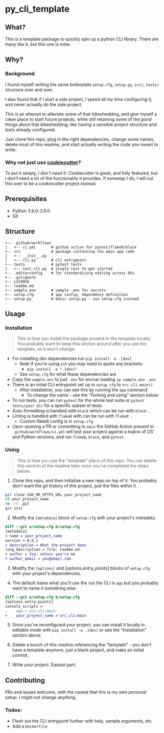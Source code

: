 # py_cli_template

## What?

This is a template package to quickly spin up a python CLI library. There are many like it, but this one is mine.

## Why?

### Background

I found myself writing the same boilerplate `setup.cfg`, `setup.py`, `src/`, `tests/` structure over and over.

I also found that if I start a side project, I spend all my time configuring it, and never actually _do_ the side project.

This is an attempt to alleviate some of that bikeshedding, and give myself a clean place to start future projects, while still retaining some of the _good_ things about that bikeshedding, like having a sensible project structure and tests already configured.

Just clone this repo, plug in the right dependencies, change some names, delete most of this readme, and start actually writing the code you meant to write.

### Why not just use [cookiecutter](https://github.com/cookiecutter/cookiecutter)?

To put it simply, _I don't need it_. Cookiecutter is great, and fully featured, but I don't need a lot of the functionality it provides.
If someday I do, I will cut this over to be a cookiecutter project instead.

## Prerequisites

* Python 3.6.0-3.9.0
* Git

## Structure

```
+-- .github/workflows
|   +-- ci.yml       # github action for pytest/flake8/black
+-- src              # package containing the main app code
|   +-- __init__.py
|   +-- cli.py       # cli entrypoint
+-- tests            # pytest tests
|   +-- test_cli.py  # single test to get started
+-- .editorconfig    # for standardizing editing across OSs
+-- .gitignore
+-- LICENSE
+-- readme.md
+-- sample.env       # sample .env for secrets
+-- setup.cfg        # app config, dependency definition
+-- setup.py         # basic setup.py - use setup.cfg instead
```

## Usage

### Installation

> This is how you install the package present in the template locally. You probably want to keep this section around after you use the template, as it won't change.

* For installing dev dependencies run `pip install -e .[dev]`
  * Note if you're using `zsh` you may need to quote any brackets:
    * `pip install -e ".[dev]"`
  * See `setup.cfg` for what these dependencies are
* Copy the `sample.env` to just `.env` for envvar loading
  `cp sample.env .env`
* There is an initial CLI entrypoint set up in `setup.cfg` to `src.cli.main()`
  * After installation, you can see this by running the `app` command
    * To change the name - see the "Forking and using" section below
* To run tests, you can run `pytest` for the whole test suite or `pytest tests/your_dir` for a specific subset of tests
* Auto-formatting is handled with `black` which can be run with `black .`
* Linting is handled with `flake8` with can be run with `flake8 .`
  * Custom flake8 config is in `setup.cfg`
* Upon opening a PR or committing to `main` the GitHub Action present in `.github/workflows/ci.yml` will test your project against a matrix of OS' and Python versions, and run `flake8`, `black`, and `pytest`.

### Using

> This is how you use the "template" piece of this repo. You can delete this section of the readme later once you've completed the steps below.

1. Clone this repo, and then initialize a new repo on top of it.
You probably don't want the git history of _this_ project, just the files within it.
```bash
git clone SSH_OR_HTTPS_URL your_project_name
cd your_project_name
rm -rf .git
git init
```

2. Modify the `[metadata]` block of `setup.cfg` with your project's metadata.
```diff
diff --git a/setup.cfg b/setup.cfg
[metadata]
+ name = your_project_name
version = 0.0.1
+ description = What the project does
long_description = file: readme.md
+ author = You, unless you're me
+ author_email = you@email.com
```

3. Modify the `[options]` and [options.entry_points] blocks of `setup.cfg` with your project's dependencies.

4. The default name what you'll use the run the CLI is `app` but you probably want to name it something else.

```diff
diff --git a/setup.cfg b/setup.cfg
[options.entry_points]
console_scripts =
-    app = src.cli:main
+    your_project_name = src.cli:main
```

5. Once you've reconfigured your project, you can install it locally in editable mode with `pip install -e .[dev]` or see the "Installation" section above

6. Delete a bunch of this readme referencing the "template" - you don't have a template anymore, just a blank project, and make an initial commit.

7. Write your project. Easiest part.

## Contributing

PRs and issues welcome, with the caveat that this is my own _personal_ setup. I might not change anything.

### Todos:
* Flesh out the CLI entrypoint further with help, sample arguments, etc.
* Add a `Dockerfile`
